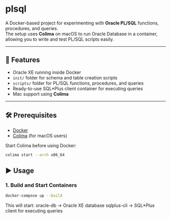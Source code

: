 # plsql

A Docker-based project for experimenting with **Oracle PL/SQL** functions, procedures, and queries.  
The setup uses **Colima** on macOS to run Oracle Database in a container, allowing you to write and test PL/SQL scripts easily.

---

## 🚀 Features
- Oracle XE running inside Docker
- `init/` folder for schema and table creation scripts
- `scripts/` folder for PL/SQL functions, procedures, and queries
- Ready-to-use SQL*Plus client container for executing queries
- Mac support using **Colima**

---

## 🛠️ Prerequisites
- [Docker](https://docs.docker.com/get-docker/)
- [Colima](https://github.com/abiosoft/colima) (for macOS users)

Start Colima before using Docker:
```bash
colima start --arch x86_64
```

## ▶️ Usage
### 1. Build and Start Containers
```bash
docker-compose up --build
```
This will start:
oracle-db → Oracle XE database
sqlplus-cli → SQL*Plus client for executing queries
